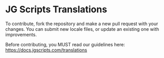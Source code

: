 # JG Scripts Translations

To contribute, fork the repository and make a new pull request with your changes. You can submit new locale files, or update an existing one with improvements.

Before contributing, you MUST read our guidelines here: https://docs.jgscripts.com/translations 
